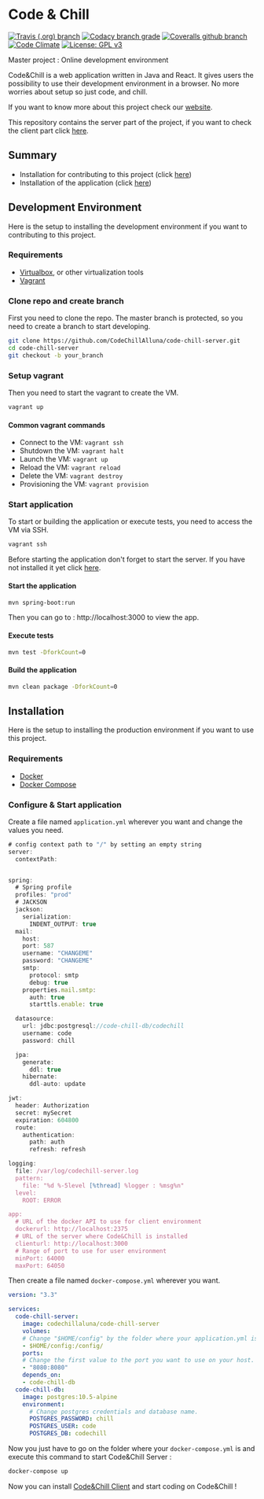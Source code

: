 # Code & Chill
[![Travis (.org) branch](https://img.shields.io/travis/CodeChillAlluna/code-chill-server/master.svg?style=for-the-badge)](https://travis-ci.org/CodeChillAlluna/code-chill-server) 
[![Codacy branch 
grade](https://img.shields.io/codacy/grade/35fabe502d4341cc9096e5e63812f348/master.svg?style=for-the-badge)](https://app.codacy.com/project/Lulu300/code-chill-server/dashboard) 
[![Coveralls github 
branch](https://img.shields.io/coveralls/github/CodeChillAlluna/code-chill-server/master.svg?style=for-the-badge)](https://coveralls.io/github/CodeChillAlluna/code-chill-server) 
[![Code 
Climate](https://img.shields.io/codeclimate/maintainability/CodeChillAlluna/code-chill-server.svg?style=for-the-badge)](https://codeclimate.com/github/CodeChillAlluna/code-chill-server) 
[![License: GPL v3](https://img.shields.io/badge/License-GPL%20v3-blue.svg?style=for-the-badge)](https://www.gnu.org/licenses/gpl-3.0)

Master project : Online development environment

Code&Chill is a web application written in Java and React. It gives users the possibility to use their development environment in a browser. No more worries about setup so just code, 
and chill.

If you want to know more about this project check our [website](https://codechillalluna.github.io/code-chill/).

This repository contains the server part of the project, if you want to check the client part click [here](https://github.com/CodeChillAlluna/code-chill-client).



## Summary

- Installation for contributing to this project (click [here](#development-environment))
- Installation of the application (click [here](#installation))



## Development Environment

Here is the setup to installing the development environment if you want to contributing to this project.

### Requirements

- [Virtualbox](https://www.virtualbox.org), or other virtualization tools
- [Vagrant](https://www.vagrantup.com)



### Clone repo and create branch

First you need to clone the repo. The master branch is protected, so you need to create a branch to start developing.

```sh
git clone https://github.com/CodeChillAlluna/code-chill-server.git
cd code-chill-server
git checkout -b your_branch
```



### Setup vagrant

Then you need to start the vagrant to create the VM.

```sh
vagrant up
```

#### Common vagrant commands

- Connect to the VM: `vagrant ssh`
- Shutdown the VM: `vagrant halt`
- Launch the VM: `vagrant up`
- Reload the VM: `vagrant reload`
- Delete the VM: `vagrant destroy`
- Provisioning the VM: `vagrant provision`



### Start application

To start or building the application or execute tests, you need to access the VM via SSH.

```sh
vagrant ssh
```

Before starting the application don't forget to start the server. If you have not installed it yet click [here](https://github.com/CodeChillAlluna/code-chill-server).



#### Start the application

```sh
mvn spring-boot:run
```

Then you can go to : http://localhost:3000 to view the app.



#### Execute tests

```sh
mvn test -DforkCount=0
```



#### Build the application

```sh
mvn clean package -DforkCount=0
```



## Installation 

Here is the setup to installing the production environment if you want to use this project.

### Requirements

- [Docker](https://www.docker.com/)
- [Docker Compose](https://docs.docker.com/compose/)



### Configure & Start application

Create a file named `application.yml` wherever you want and change the values you need.

```javascript
# config context path to "/" by setting an empty string
server:
  contextPath:


spring:
  # Spring profile
  profiles: "prod"
  # JACKSON
  jackson:
    serialization:
      INDENT_OUTPUT: true
  mail:
    host: 
    port: 587
    username: "CHANGEME"
    password: "CHANGEME"
    smtp:
      protocol: smtp
      debug: true
    properties.mail.smtp:
      auth: true
      starttls.enable: true

  datasource:
    url: jdbc:postgresql://code-chill-db/codechill
    username: code
    password: chill

  jpa:
    generate:
      ddl: true
    hibernate:
      ddl-auto: update

jwt:
  header: Authorization
  secret: mySecret
  expiration: 604800
  route:
    authentication:
      path: auth
      refresh: refresh

logging:
  file: /var/log/codechill-server.log
  pattern:
    file: "%d %-5level [%thread] %logger : %msg%n"
  level:
    ROOT: ERROR

app:
  # URL of the docker API to use for client environment
  dockerurl: http://localhost:2375
  # URL of the server where Code&Chill is installed
  clienturl: http://localhost:3000
  # Range of port to use for user environment
  minPort: 64000
  maxPort: 64050
```



Then create a file named `docker-compose.yml` wherever you want.

```yaml
version: "3.3"

services:
  code-chill-server:
    image: codechillaluna/code-chill-server
    volumes:
    # Change "$HOME/config" by the folder where your application.yml is.
    - $HOME/config:/config/
    ports:
    # Change the first value to the port you want to use on your host.
    - "8080:8080"
    depends_on:
    - code-chill-db
  code-chill-db:
    image: postgres:10.5-alpine
    environment:
      # Change postgres credentials and database name.
      POSTGRES_PASSWORD: chill
      POSTGRES_USER: code
      POSTGRES_DB: codechill
```



Now you just have to go on the folder where your `docker-compose.yml` is and execute this command to start Code&Chill Server : 

```sh
docker-compose up
```

Now you can install [Code&Chill Client](https://github.com/CodeChillAlluna/code-chill-client#installation) and start coding on Code&Chill !